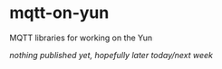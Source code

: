 mqtt-on-yun
===========

MQTT libraries for working on the Yun

_nothing published yet, hopefully later today/next week_
